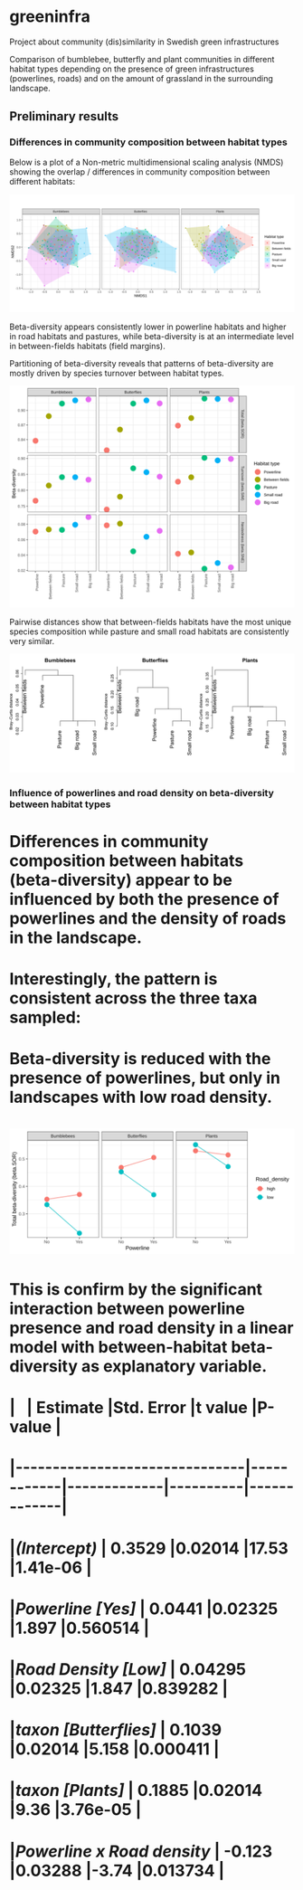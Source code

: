 # greeninfra
Project about community (dis)similarity in Swedish green infrastructures

Comparison of bumblebee, butterfly and plant communities in different habitat types depending on the presence of green infrastructures (powerlines, roads) and on the amount of grassland in the surrounding landscape. 

## Preliminary results

### Differences in community composition between habitat types

Below is a plot of a Non-metric multidimensional scaling analysis (NMDS) showing the overlap / differences in community composition between different habitats:

![NMDS](nmds_plot.svg)


Beta-diversity appears consistently lower in powerline habitats and higher in road habitats and pastures, while beta-diversity is at an intermediate level in between-fields habitats (field margins).

Partitioning of beta-diversity reveals that patterns of beta-diversity are mostly driven by species turnover between habitat types.

![Beta](beta.div_plot.svg)


Pairwise distances show that between-fields habitats have the most unique species composition while pasture and small road habitats are consistently very similar.

![Cluster](cluster.svg)


### Influence of powerlines and road density on beta-diversity between habitat types 
# 
# Differences in community composition between habitats (beta-diversity) appear to be influenced by both the presence of powerlines and the density of roads in the landscape.
# 
# Interestingly, the pattern is consistent across the three taxa sampled: 
# 
# Beta-diversity is reduced with the presence of powerlines, but only in landscapes with low road density.
# 
# 
# ![beta.by.landscape_plot](beta.by.landscape_plot.svg)
# 
# 
# This is confirm by the significant interaction between **powerline** presence and **road density** in a linear model with between-habitat beta-diversity as explanatory variable.
# 
#  
# |        &nbsp;                 | Estimate   |Std. Error   |t value   |P-value      |
# |-------------------------------|------------|-------------|----------|-------------|
# |*(Intercept)*                  | 0.3529     |0.02014      |17.53     |**1.41e-06** |
# |*Powerline [Yes]*              | 0.0441     |0.02325      |1.897     |0.560514     |
# |*Road Density [Low]*           | 0.04295    |0.02325      |1.847     |0.839282     |
# |*taxon [Butterflies]*          | 0.1039     |0.02014      |5.158     |**0.000411** |
# |*taxon [Plants]*               | 0.1885     |0.02014      |9.36      |**3.76e-05** |
# |*Powerline x Road density*     | -0.123     |0.03288      |-3.74     |**0.013734** |
